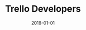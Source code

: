 ---
layout: site
title: "Trello Developers"
date: 2018-01-01
categories: [developer-tools]
version: 1.3.20
major: 1
minor: 3
patch: 20
slug: trello-developers
link: https://developers.trello.com/
permalink: /sites/:slug
---